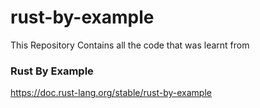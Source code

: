 # rust-by-example

This Repository Contains all the code that was learnt from 
### Rust By Example
https://doc.rust-lang.org/stable/rust-by-example

